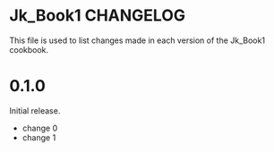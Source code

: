 # Jk_Book1 CHANGELOG

This file is used to list changes made in each version of the Jk_Book1 cookbook.

# 0.1.0

Initial release.

- change 0
- change 1

